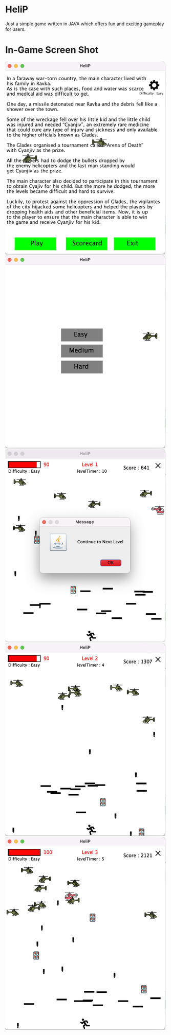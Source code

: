 # HeliP
Just a simple game written in JAVA which offers fun and exciting gameplay for users.

# In-Game Screen Shot
<img src="https://github.com/imvishesharma/HeliP/blob/main/ScreenShots/1.png" width="500" height="600">
<img src="https://github.com/imvishesharma/HeliP/blob/main/ScreenShots/2.png" width="500" height="600">
<img src="https://github.com/imvishesharma/HeliP/blob/main/ScreenShots/3.png" width="500" height="600">
<img src="https://github.com/imvishesharma/HeliP/blob/main/ScreenShots/4.png" width="500" height="600">
<img src="https://github.com/imvishesharma/HeliP/blob/main/ScreenShots/5.png" width="500" height="600">
